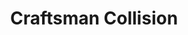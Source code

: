 ---
title: "Craftsman Collision"
url: /surrey/craftsman-collision-landmark-way/
shop: Autowerkstatt
---